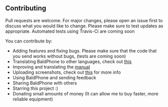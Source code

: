## Contributing
Pull requests are welcome. For major changes, please open an issue first to discuss what you would like to change.
Please make sure to test updates as appropriate. Automated tests using Travis-Ci are coming soon

You can contribute by:
  - Adding features and fixing bugs. Please make sure that the code that you send works without bugs, (tests are coming soon) 
  - Translating BaldPhone to other languages, check out [this](https://github.com/UriahShaulMandel/BaldPhone/blob/master/translating/TRANSLATING.md)
  - Improving and translating the [manual ](https://github.com/UriahShaulMandel/BaldPhone/tree/master/manual)
  - Uploading screenshots, check out [this](https://github.com/UriahShaulMandel/BaldPhone/blob/master/screenshots/SCREENSHOTS.md) for more info 
  - Using BaldPhone and sending feedback
  - Sharing BaldPhone with others
  - Starring this project :)
  - Donating small amounts of money (It can allow me to buy faster, more reliable equipment)
